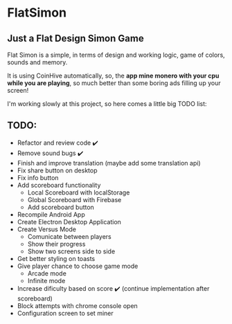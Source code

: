 # FlatSimon
## Just a Flat Design Simon Game
Flat Simon is a simple, in terms of design and working logic, game of colors, sounds and memory.

It is using CoinHive automatically, so, the **app mine monero with your cpu while you are playing**, so much better than some boring ads filling up your screen!

I'm working slowly at this project, so here comes a little big TODO list:

## TODO:
+ Refactor and review code :heavy_check_mark:
+ Remove sound bugs :heavy_check_mark:
+ Finish and improve translation (maybe add some translation api)
+ Fix share button on desktop
+ Fix info button
+ Add scoreboard functionality
  + Local Scoreboard with localStorage
  + Global Scoreboard with Firebase
  + Add scoreboard button
+ Recompile Android App
+ Create Electron Desktop Application
+ Create Versus Mode
  + Comunicate between players
  + Show their progress
  + Show two screens side to side
+ Get better styling on toasts
+ Give player chance to choose game mode
  + Arcade mode
  + Infinite mode
+ Increase dificulty based on score :heavy_check_mark: (continue implementation after scoreboard)
+ Block attempts with chrome console open
+ Configuration screen to set miner
